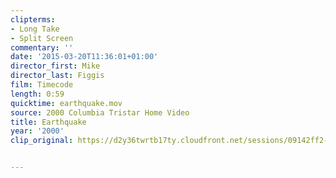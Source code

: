 ```yaml
---
clipterms:
- Long Take
- Split Screen
commentary: ''
date: '2015-03-20T11:36:01+01:00'
director_first: Mike
director_last: Figgis
film: Timecode
length: 0:59
quicktime: earthquake.mov
source: 2000 Columbia Tristar Home Video
title: Earthquake
year: '2000'
clip_original: https://d2y36twrtb17ty.cloudfront.net/sessions/09142ff2-e51c-43c8-a15a-ae31015cda40/8c75ca21-d919-40b8-892c-ae31015cda92-f52c1001-3519-45d2-b54d-ae31015d0811.mp4


---
```

